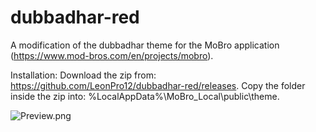 # dubbadhar-red
A modification of the dubbadhar theme for the MoBro application (https://www.mod-bros.com/en/projects/mobro).

Installation:
Download the zip from: https://github.com/LeonPro12/dubbadhar-red/releases.
Copy the folder inside the zip into: %LocalAppData%\MoBro_Local\public\theme.

![Preview.png](https://github.com/LeonPro12/dubbadhar-red/blob/master/Preview.png)
